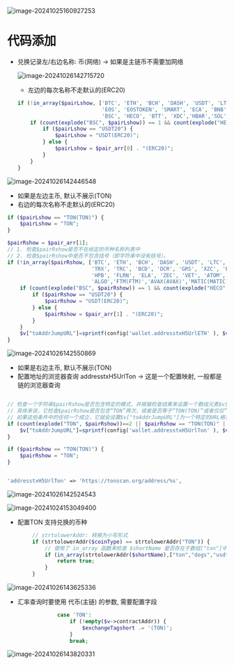 ![image-20241025160927253](../../../picture/image-20241024151914253.png)



# 代码添加

- 兑换记录左/右边名称: 币(网络) -> 如果是主链币不需要加网络

  ![image-20241026142715720](../../../picture/image-20241026142715720.png)

  - 左边的每次名称不走默认的(ERC20)

  ```php
  if (!in_array($pairLshow, ['BTC', 'ETH', 'BCH', 'DASH', 'USDT', 'LTC', 'DGB', 'ETC', 'XRP', 'CMT', 'XLM', 'BTX', 'BTG', 'DOGE', 'TRX', 'TRC', 'BCD', 'DCR', 'GRS', 'XZC',
                             'EOS', 'EOSTOKEN', 'SMART', 'ECA', 'BNB', 'ADA', 'BSV', 'PTN', 'XVG(XVG)', 'WTC', 'HPB', 'FLRN', 'ELA', 'ZEC', 'VET', 'ATOM', 'XTZ', 'DOT', 'THETA', 'KSM', 'BCHA',
                             'BSC', 'HECO', 'BTT', 'XDC','HBAR','SOL','ETHF','ETHW','ALGO','FTM(FTM)','AVAX(AVAX)','MATIC(MATIC)','CRO',"ARB","TON"])&&count(explode("(",$pairLshow))!=2) {
      if (count(explode("BSC", $pairLshow)) == 1 && count(explode("HECO", $pairLshow)) == 1) {
          if ($pairLshow == "USDT20") {
              $pairLshow = "USDT(ERC20)";
          } else {
              $pairLshow = $pair_arr[0] . "(ERC20)";
          }
      }          
  }
  ```

![image-20241026142446548](../../../picture/image-20241026142446548.png)



- 如果是左边主币, 默认不展示(TON)
- 右边的每次名称不走默认的(ERC20)

```php
if ($pairLshow == "TON(TON)") {
    $pairLshow = "TON";
}

$pairRshow = $pair_arr[1];
// 1. 检查$pairRshow是否不在给定的币种名称列表中
// 2. 检查$pairRshow中是否不包含括号（即字符串中没有括号）。
if (!in_array($pairRshow, ['BTC', 'ETH', 'BCH', 'DASH', 'USDT', 'LTC', 'DGB', 'ETC', 'XRP', 'CMT', 'XLM', 'BTX', 'BTG', 'DOGE',
                           'TRX', 'TRC', 'BCD', 'DCR', 'GRS', 'XZC', 'EOS', 'EOSTOKEN', 'SMART', 'ECA', 'BNB', 'ADA', 'BSV', 'PTN', 'XVG(XVG)', 'WTC',
                           'HPB', 'FLRN', 'ELA', 'ZEC', 'VET', 'ATOM', 'XTZ', 'DOT', 'THETA', 'KSM', 'BCHA', 'BSC', 'HECO', 'BTT', 'XDC','HBAR','SOL','ETHF','ETHW',"ARB",
                           'ALGO','FTM(FTM)','AVAX(AVAX)','MATIC(MATIC)','WETH(MATIC)','CRO','TON'])&&count(explode("(",$pairRshow))==1) {
    if (count(explode("BSC", $pairRshow)) == 1 && count(explode("HECO", $pairRshow)) == 1) {
        if ($pairRshow == "USDT20") {
            $pairRshow = "USDT(ERC20)";
        } else {
            $pairRshow = $pair_arr[1] . "(ERC20)";
        }
    }
    $v["toAddrJumpURL"]=sprintf(config('wallet.addresstxH5UrlETH' ), $v["receiptAddr"]);
}
```



![image-20241026142550869](../../../picture/image-20241026142550869.png)

- 如果是右边主币, 默认不展示(TON)
- 配置地址的浏览器查询 addresstxH5UrlTon -> 这是一个配置映射, 一般都是链的浏览器查询

```php

// 检查一个字符串$pairRshow是否包含特定的模式，并根据检查结果来设置一个数组元素$v["toAddrJumpURL"]的值。
// 具体来说，它检查$pairRshow是否包含“TON”两次，或者是否等于“TON(TON)”或者仅仅“TON”。
// 如果这些条件中的任何一个成立，它就会设置$v["toAddrJumpURL"]为一个特定的URL格式化字符串。
if (count(explode("TON", $pairRshow))==2 || $pairRshow == "TON(TON)" || $pairRshow == "TON") {
    $v["toAddrJumpURL"]=sprintf(config('wallet.addresstxH5UrlTon' ), $v["receiptAddr"]);
}

if ($pairRshow == "TON(TON)") {
    $pairRshow = "TON";
}


'addresstxH5UrlTon' => 'https://tonscan.org/address/%s',
```





![image-20241026142524543](../../../picture/image-20241026142524543.png)

![image-20241024153049400](../../../picture/image-20241024153049400.png)



- 配置TON 支持兑换的币种

```php
        // strtolowerAddr: 转换为小写形式
        if (strtolowerAddr($coinType) == strtolowerAddr("TON")) {
            // 使用了 in_array 函数来检查 $shortName 是否存在于数组["ton"]中
            if (in_array(strtolowerAddr($shortName),["ton","dogs","usdton","not","hmstr"])) {
                return true;
            }
        }
```



![image-20241026143625336](../../../picture/image-20241026143625336.png)



- 汇率查询时要使用 代币(主链) 的参数, 需要配置字段

```php
                case 'TON':
                    if (!empty($v->contractAddr)) {
                        $exchangeTagshort .= '(TON)';
                    }
                    break;
```



![image-20241026143820331](../../../picture/image-20241026143820331.png)